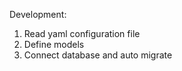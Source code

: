 Development:

1. Read yaml configuration file
2. Define models
3. Connect database and auto migrate
